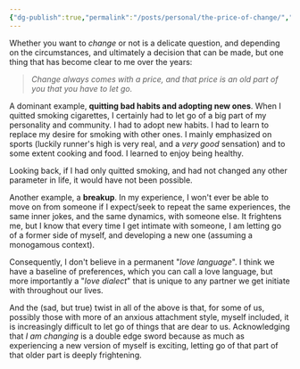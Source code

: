 ```yaml
---
{"dg-publish":true,"permalink":"/posts/personal/the-price-of-change/","created":"2024-03-24T05:30:33.000+08:00","updated":"2024-03-24T05:30:33.000+08:00"}
---
```


Whether you want to *change* or not is a delicate question, and depending on the circumstances, and ultimately a decision that can be made, but one thing that has become clear to me over the years: 

> *Change always comes with a price, and that price is an old part of you that you have to let go.*

A dominant example, **quitting bad habits and adopting new ones**. When I quitted smoking cigarettes, I certainly had to let go of a big part of my personality and community. I had to adopt new habits. I had to learn to replace my desire for smoking with other ones. I mainly emphasized on sports (luckily runner's high is very real, and a *very good* sensation) and to some extent cooking and food. I learned to enjoy being healthy. 

Looking back, if I had only quitted smoking, and had not changed any other parameter in life, it would have not been possible.

Another example, a **breakup**. In my experience, I won't ever be able to move on from someone if I expect/seek to repeat the same experiences, the same inner jokes, and the same dynamics, with someone else. It frightens me, but I know that every time I get intimate with someone, I am letting go of a former side of myself, and developing a new one (assuming a monogamous context).  

Consequently, I don't believe in a permanent "*love language*". I think we have a baseline of preferences, which you can call a love language, but more importantly a "*love dialect*" that is unique to any partner we get initiate with throughout our lives.  

And the (sad, but true) twist in all of the above is that, for some of us, possibly those with more of an anxious attachment style, myself included, it is increasingly difficult to let go of things that are dear to us. Acknowledging that *I am changing* is a double edge sword because as much as experiencing a new version of myself is exciting, letting go of that part of that older part is deeply frightening.  
